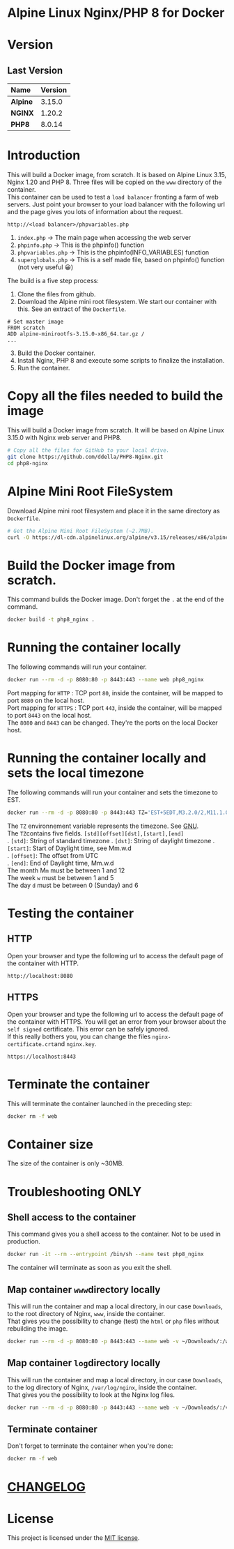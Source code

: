 # Alpine Linux Nginx/PHP 8 for Docker
# Version
## Last Version
|Name|Version|
|:---|:---|
|**Alpine**|3.15.0|
|**NGINX**|1.20.2|
|**PHP8**|8.0.14|

# Introduction
This will build a Docker image, from scratch. It is based on Alpine Linux 3.15, Nginx 1.20 and PHP 8.
Three files will be copied on the ```www``` directory of the container.  
This container can be used to test a ```load balancer``` fronting a farm of web servers.
Just point your browser to your load balancer with the following url and the page gives you lots of information about the request.
```url
http://<load balancer>/phpvariables.php
```

1. ```index.php``` -> The main page when accessing the web server
2. ```phpinfo.php``` -> This is the phpinfo() function
3. ```phpvariables.php``` -> This is the phpinfo(INFO_VARIABLES) function
4. ```superglobals.php``` -> This is a self made file, based on phpinfo() function (not very useful 😀)

The build is a five step process:

1. Clone the files from github.
2. Download the Alpine mini root filesystem. We start our container with this. See an extract of the ```Dockerfile```.
```Docker
# Set master image
FROM scratch
ADD alpine-minirootfs-3.15.0-x86_64.tar.gz /
...
```
3. Build the Docker container.
4. Install Nginx, PHP 8 and execute some scripts to finalize the installation.
5. Run the container.

# Copy all the files needed to build the image
This will build a Docker image from scratch. It will be based on Alpine Linux 3.15.0 with Nginx web server and PHP8.
```sh
# Copy all the files for GitHub to your local drive.
git clone https://github.com/ddella/PHP8-Nginx.git
cd php8-nginx
```

# Alpine Mini Root FileSystem
Download Alpine mini root filesystem and place it in the same directory as ```Dockerfile```.
```sh
# Get the Alpine Mini Root FileSystem (~2.7MB).
curl -O https://dl-cdn.alpinelinux.org/alpine/v3.15/releases/x86/alpine-minirootfs-3.15.0-x86.tar.gz
```

# Build the Docker image from scratch.
This command builds the Docker image. Don't forget the ```.``` at the end of the command.
```sh
docker build -t php8_nginx .
```

# Running the container locally
The following commands will run your container.
```sh
docker run --rm -d -p 8080:80 -p 8443:443 --name web php8_nginx
```
Port mapping for ```HTTP```  : TCP port ```80```, inside the container, will be mapped to port ```8080``` on the local host.  
Port mapping for ```HTTPS``` : TCP port ```443```, inside the container, will be mapped to port ```8443``` on the local host.  
The  ```8080``` and  ```8443``` can be changed. They're the ports on the local Docker host.

# Running the container locally and sets the local timezone
The following commands will run your container and sets the timezone to EST.
```sh
docker run --rm -d -p 8080:80 -p 8443:443 TZ='EST+5EDT,M3.2.0/2,M11.1.0/2' --name web php8_nginx
```
The ```TZ``` environnement variable represents the timezone. See [GNU](https://www.gnu.org/software/libc/manual/html_node/TZ-Variable.html).  
The ```TZ```contains five fields. ```[std][offset][dst],[start],[end]```  
. ```[std]```: String of standard timezone
. ```[dst]```: String of daylight timezone
. ```[start]```: Start of Daylight time, see Mm.w.d  
. ```[offset]```: The offset from UTC  
. ```[end]```: End of Daylight time, Mm.w.d  
The month M```m``` must be between 1 and 12  
The week ```w``` must be between 1 and 5  
The day ```d``` must be between 0 (Sunday) and 6  


# Testing the container
## HTTP
Open your browser and type the following url to access the default page of the container with HTTP.
```url
http://localhost:8080
```
## HTTPS
Open your browser and type the following url to access the default page of the container with HTTPS.
You will get an error from your browser about the ```self signed``` certificate. This error can be safely ignored.  
If this really bothers you, you can change the files ```nginx-certificate.crt```and ```nginx.key```.
```url
https://localhost:8443
```

# Terminate the container
This will terminate the container launched in the preceding step:
```sh   
docker rm -f web
```

# Container size
The size of the container is only ~30MB.

# Troubleshooting ONLY
## Shell access to the container
This command gives you a shell access to the container. Not to be used in production.
```bash
docker run -it --rm --entrypoint /bin/sh --name test php8_nginx
```
The container will terminate as soon as you exit the shell.

## Map container ```www```directory locally
This will run the container and map a local directory, in our case ```Downloads```, to the root directory of Nginx, ```www```, inside the container.  
That gives you the possibility to change (test) the ```html``` or ```php``` files without rebuilding the image.
```sh
docker run --rm -d -p 8080:80 -p 8443:443 --name web -v ~/Downloads/:/www php8_nginx
```

## Map container ```log```directory locally
This will run the container and map a local directory, in our case ```Downloads```, to the log directory of Nginx, ```/var/log/nginx```, inside the container.  
That gives you the possibility to look at the Nginx log files.
```sh
docker run --rm -d -p 8080:80 -p 8443:443 --name web -v ~/Downloads/:/var/log/nginx php8_nginx
```
## Terminate container
Don't forget to terminate the container when you're done:
```sh   
docker rm -f web
```

# [CHANGELOG](./CHANGELOG.md)

# License
This project is licensed under the [MIT license](LICENSE).
